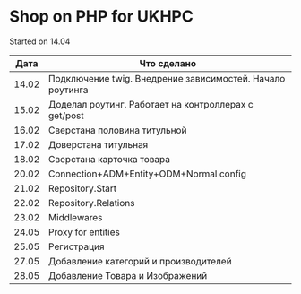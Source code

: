 # Shop on PHP for UKHPC

Started on 14.04

| Дата | Что сделано |
| ----------- | ----------- |
| 14.02  | Подключение twig. Внедрение зависимостей. Начало роутинга |
| 15.02  | Доделал роутинг. Работает на контроллерах с get/post |
| 16.02  | Сверстана половина титульной |
| 17.02  | Доверстана титульная |
| 18.02  | Сверстана карточка товара |
| 20.02  | Connection+ADM+Entity+ODM+Normal config |
| 21.02  | Repository.Start |
| 22.02  | Repository.Relations |
| 23.02  | Middlewares |
| 24.05  | Proxy for entities|
| 25.05  |Регистрация |
| 27.05  |Добавление категорий и производителей |
| 28.05  |Добавление Товара и Изображений |



